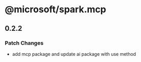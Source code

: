 # @microsoft/spark.mcp

## 0.2.2

### Patch Changes

- add mcp package and update ai package with use method
